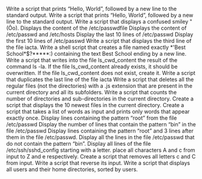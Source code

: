 Write a script that prints “Hello, World”, followed by a new line to the standard output.
Write a script that prints “Hello, World”, followed by a new line to the standard output. Write a script that displays a confused smiley "(Ôo). Displays the content of the /etc/passwdfile Displays the content of /etc/passwd and /etc/hosts Display the last 10 lines of /etc/passwd Display the first 10 lines of /etc/passwd Write a script that displays the third line of the file iacta. Write a shell script that creates a file named exactly *'Best School\*$?*****:) containing the text Best School ending by a new line. Write a script that writes into the file ls_cwd_content the result of the command ls -la. If the file ls_cwd_content already exists, it should be overwritten. If the file ls_cwd_content does not exist, create it. Write a script that duplicates the last line of the file iacta Write a script that deletes all the regular files (not the directories) with a .js extension that are present in the current directory and all its subfolders. Write a script that counts the number of directories and sub-directories in the current directory. Create a script that displays the 10 newest files in the current directory. Create a script that takes a list of words as input and prints only words that appear exactly once. Display lines containing the pattern “root” from the file /etc/passwd Display the number of lines that contain the pattern “bin” in the file /etc/passwd Display lines containing the pattern “root” and 3 lines after them in the file /etc/passwd. Display all the lines in the file /etc/passwd that do not contain the pattern “bin”. Display all lines of the file /etc/ssh/sshd_config starting with a letter. place all characters A and c from input to Z and e respectively. Create a script that removes all letters c and C from input. Write a script that reverse its input. Write a script that displays all users and their home directories, sorted by users.
